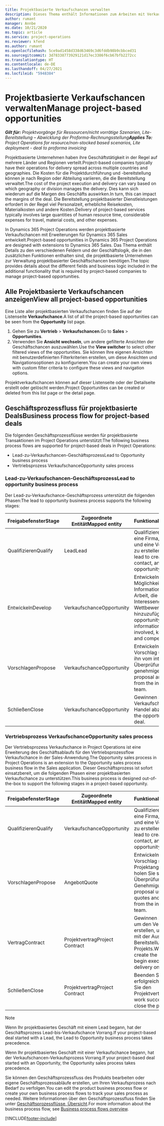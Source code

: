 ```yaml
---
title: Projektbasierte Verkaufschancen verwalten
description: Dieses Thema enthält Informationen zum Arbeiten mit Verkaufschancen, die sich auf Projekte beziehen.
author: rumant
manager: Annbe
ms.date: 10/21/2020
ms.topic: article
ms.service: project-operations
ms.reviewer: kfend
ms.author: rumant
ms.openlocfilehash: 5ce9ad1458d338d63469c3d6fddb98b9cbbced31
ms.sourcegitcommit: 3d78338773929121d17ec3386f6cb67bfb2272cc
ms.translationtype: HT
ms.contentlocale: de-DE
ms.lasthandoff: 04/27/2021
ms.locfileid: "5948384"
---
```

# <a name="manage-project-based-opportunities"></a><span data-ttu-id="a058e-103">Projektbasierte Verkaufschancen verwalten</span><span class="sxs-lookup"><span data-stu-id="a058e-103">Manage project-based opportunities</span></span>

<span data-ttu-id="a058e-104">_**Gilt für:** Projektvorgänge für Ressourcen/nicht vorrätige Szenarien, Lite-Bereitstellung – Abwicklung der Proforma-Rechnungsstellung_</span><span class="sxs-lookup"><span data-stu-id="a058e-104">_**Applies To:** Project Operations for resource/non-stocked based scenarios, Lite deployment - deal to proforma invoicing_</span></span>

<span data-ttu-id="a058e-105">Projektbasierte Unternehmen haben ihre Geschäftstätigkeit in der Regel auf mehrere Länder und Regionen verteilt.</span><span class="sxs-lookup"><span data-stu-id="a058e-105">Project-based companies typically have their operations for delivery spread across multiple countries and geographies.</span></span> <span data-ttu-id="a058e-106">Die Kosten für die Projektdurchführung und -bereitstellung können je nach Region oder Abteilung variieren, die die Bereitstellung verwaltet.</span><span class="sxs-lookup"><span data-stu-id="a058e-106">The cost of the project execution and delivery can vary  based on which geography or division manages the delivery.</span></span> <span data-ttu-id="a058e-107">Dies kann sich wiederum auf die Margen des Geschäfts auswirken.</span><span class="sxs-lookup"><span data-stu-id="a058e-107">In turn, this can impact the margins of the deal.</span></span> <span data-ttu-id="a058e-108">Die Bereitstellung projektbasierter Dienstleistungen erfordert in der Regel viel Personalzeit, erhebliche Reisekosten, Materialkosten und andere Kosten.</span><span class="sxs-lookup"><span data-stu-id="a058e-108">Delivery of project-based services typically involves large quantities of human resource time, considerable expenses for travel, material costs, and other expenses.</span></span>

<span data-ttu-id="a058e-109">In Dynamics 365 Project Operations werden projektbasierte Verkaufschancen mit Erweiterungen für Dynamics 365 Sales entwickelt.</span><span class="sxs-lookup"><span data-stu-id="a058e-109">Project-based opportunities in Dynamics 365 Project Operations are designed with extensions to Dynamics 365 Sales.</span></span> <span data-ttu-id="a058e-110">Das Thema enthält Details zu den verschiedenen Feldern und der Geschäftslogik, die in den zusätzlichen Funktionen enthalten sind, die projektbasierte Unternehmen zur Verwaltung projektbasierter Geschäftschancen benötigen.</span><span class="sxs-lookup"><span data-stu-id="a058e-110">The topic provides details about the different fields and business logic included in the additional functionality that is required by project-based companies to manage project-based opportunities.</span></span>

## <a name="view-all-project-based-opportunities"></a><span data-ttu-id="a058e-111">Alle Projektbasierte Verkaufschancen anzeigen</span><span class="sxs-lookup"><span data-stu-id="a058e-111">View all project-based opportunities</span></span>

<span data-ttu-id="a058e-112">Eine Liste aller projektbasierten Verkaufschancen finden Sie auf der Listenseite **Verkaufschance**.</span><span class="sxs-lookup"><span data-stu-id="a058e-112">A list of all the project-based opportunities can be seen from the **Opportunity** list page.</span></span> 

1. <span data-ttu-id="a058e-113">Gehen Sie zu **Vertrieb** > **Verkaufschancen**.</span><span class="sxs-lookup"><span data-stu-id="a058e-113">Go to **Sales** > **Opportunities**.</span></span>
2. <span data-ttu-id="a058e-114">Verwenden Sie **Ansicht wechseln**, um andere gefilterte Ansichten der Geschäftschancen auszuwählen.</span><span class="sxs-lookup"><span data-stu-id="a058e-114">Use the **View switcher** to select other filtered views of the opportunities.</span></span> <span data-ttu-id="a058e-115">Sie können Ihre eigenen Ansichten mit benutzerdefinierten Filterkriterien erstellen, um diese Ansichten und Navigationsoptionen zu konfigurieren.</span><span class="sxs-lookup"><span data-stu-id="a058e-115">You can create your own views with custom filter criteria to configure these views and navigation options.</span></span>

<span data-ttu-id="a058e-116">Projektverkaufschancen können auf dieser Listenseite oder der Detailseite erstellt oder gelöscht werden.</span><span class="sxs-lookup"><span data-stu-id="a058e-116">Project Opportunities can be created or deleted from this list page or the detail page.</span></span>

## <a name="business-process-flow-for-project-based-deals"></a><span data-ttu-id="a058e-117">Geschäftsprozessfluss für projektbasierte Deals</span><span class="sxs-lookup"><span data-stu-id="a058e-117">Business process flow for project-based deals</span></span>

<span data-ttu-id="a058e-118">Die folgenden Geschäftsprozessflüsse werden für projektbasierte Transaktionen im Project Operations unterstützt:</span><span class="sxs-lookup"><span data-stu-id="a058e-118">The following business process flows are supported for project-based deals in Project Operations:</span></span>

- <span data-ttu-id="a058e-119">Lead-zu-Verkaufschancen-Geschäftsprozess</span><span class="sxs-lookup"><span data-stu-id="a058e-119">Lead to Opportunity business process</span></span>
- <span data-ttu-id="a058e-120">Vertriebsprozess Verkaufschance</span><span class="sxs-lookup"><span data-stu-id="a058e-120">Opportunity sales process</span></span>

### <a name="lead-to-opportunity-business-process"></a><span data-ttu-id="a058e-121">Lead-zu-Verkaufschancen-Geschäftsprozess</span><span class="sxs-lookup"><span data-stu-id="a058e-121">Lead to opportunity business process</span></span> 
<span data-ttu-id="a058e-122">Der Lead-zu-Verkaufschance-Geschäftsprozess unterstützt die folgenden Phasen:</span><span class="sxs-lookup"><span data-stu-id="a058e-122">The lead to opportunity business process supports the following stages:</span></span>

| <span data-ttu-id="a058e-123">Freigabefenster</span><span class="sxs-lookup"><span data-stu-id="a058e-123">Stage</span></span> | <span data-ttu-id="a058e-124">Zugeordnete Entität</span><span class="sxs-lookup"><span data-stu-id="a058e-124">Mapped entity</span></span> | <span data-ttu-id="a058e-125">Funktionalität</span><span class="sxs-lookup"><span data-stu-id="a058e-125">Functionality</span></span> |
| --- | --- | --- |
| <span data-ttu-id="a058e-126">Qualifizieren</span><span class="sxs-lookup"><span data-stu-id="a058e-126">Qualify</span></span> | <span data-ttu-id="a058e-127">Lead</span><span class="sxs-lookup"><span data-stu-id="a058e-127">Lead</span></span> | <span data-ttu-id="a058e-128">Qualifizieren des Leads, um eine Firma, einen Kontakt und eine Verkaufschance zu erstellen.</span><span class="sxs-lookup"><span data-stu-id="a058e-128">Qualify the lead to create an account, contact, and an opportunity.</span></span> |
| <span data-ttu-id="a058e-129">Entwickeln</span><span class="sxs-lookup"><span data-stu-id="a058e-129">Develop</span></span> | <span data-ttu-id="a058e-130">Verkaufschance</span><span class="sxs-lookup"><span data-stu-id="a058e-130">Opportunity</span></span> | <span data-ttu-id="a058e-131">Entwickeln Sie die Möglichkeit, weitere Informationen über die Arbeit, die wichtigsten Interessengruppen und den Wettbewerb hinzuzufügen.</span><span class="sxs-lookup"><span data-stu-id="a058e-131">Develop the opportunity to add more information on the work involved, key stakeholders, and competition.</span></span> |
| <span data-ttu-id="a058e-132">Vorschlagen</span><span class="sxs-lookup"><span data-stu-id="a058e-132">Propose</span></span> | <span data-ttu-id="a058e-133">Verkaufschance</span><span class="sxs-lookup"><span data-stu-id="a058e-133">Opportunity</span></span> | <span data-ttu-id="a058e-134">Entwickeln Sie den Vorschlag und lassen Sie ihn vom internen Überprüfungsteam genehmigen.</span><span class="sxs-lookup"><span data-stu-id="a058e-134">Develop the proposal and get approval from the internal review team.</span></span> |
| <span data-ttu-id="a058e-135">Schließen</span><span class="sxs-lookup"><span data-stu-id="a058e-135">Close</span></span> | <span data-ttu-id="a058e-136">Verkaufschance</span><span class="sxs-lookup"><span data-stu-id="a058e-136">Opportunity</span></span> | <span data-ttu-id="a058e-137">Gewinnen Sie die Verkaufschance, um den Handel abzuschließen.</span><span class="sxs-lookup"><span data-stu-id="a058e-137">Win the opportunity to close the deal.</span></span> |

### <a name="opportunity-sales-process"></a><span data-ttu-id="a058e-138">Vertriebsprozess Verkaufschance</span><span class="sxs-lookup"><span data-stu-id="a058e-138">Opportunity sales process</span></span>
<span data-ttu-id="a058e-139">Der Vertriebsprozess Verkaufschance in Project Operations ist eine Erweiterung des Geschäftsablaufs für den Vertriebsprozessflow Verkaufschance in der Sales-Anwendung.</span><span class="sxs-lookup"><span data-stu-id="a058e-139">The Opportunity sales process in Project Operations is an extension to the Opportunity sales process business flow in the Sales application.</span></span> <span data-ttu-id="a058e-140">Dieser Geschäftsprozess ist sofort einsatzbereit, um die folgenden Phasen einer projektbasierten Verkaufschance zu unterstützen.</span><span class="sxs-lookup"><span data-stu-id="a058e-140">This business process is designed out-of-the-box to support the following stages in a project-based opportunity.</span></span>

| <span data-ttu-id="a058e-141">Freigabefenster</span><span class="sxs-lookup"><span data-stu-id="a058e-141">Stage</span></span> | <span data-ttu-id="a058e-142">Zugeordnete Entität</span><span class="sxs-lookup"><span data-stu-id="a058e-142">Mapped entity</span></span> | <span data-ttu-id="a058e-143">Funktionalität</span><span class="sxs-lookup"><span data-stu-id="a058e-143">Functionality</span></span> |
| --- | --- | --- |
| <span data-ttu-id="a058e-144">Qualifizieren</span><span class="sxs-lookup"><span data-stu-id="a058e-144">Qualify</span></span> | <span data-ttu-id="a058e-145">Verkaufschance</span><span class="sxs-lookup"><span data-stu-id="a058e-145">Opportunity</span></span> | <span data-ttu-id="a058e-146">Qualifizieren des Leads, um eine Firma, einen Kontakt und eine Verkaufschance zu erstellen.</span><span class="sxs-lookup"><span data-stu-id="a058e-146">Qualify the lead to create an account, contact, and an opportunity.</span></span> |
| <span data-ttu-id="a058e-147">Vorschlagen</span><span class="sxs-lookup"><span data-stu-id="a058e-147">Propose</span></span> | <span data-ttu-id="a058e-148">Angebot</span><span class="sxs-lookup"><span data-stu-id="a058e-148">Quote</span></span> | <span data-ttu-id="a058e-149">Entwickeln Sie den Vorschlag mit Projektangeboten, und holen Sie sich vom internen Überprüfungsteam eine Genehmigung.</span><span class="sxs-lookup"><span data-stu-id="a058e-149">Develop the proposal using project quotes and get approval from the internal review team.</span></span> |
| <span data-ttu-id="a058e-150">Vertrag</span><span class="sxs-lookup"><span data-stu-id="a058e-150">Contract</span></span> | <span data-ttu-id="a058e-151">Projektvertrag</span><span class="sxs-lookup"><span data-stu-id="a058e-151">Project Contract</span></span> | <span data-ttu-id="a058e-152">Gewinnen Sie das Angebot, um den Vertrag zu erstellen, und beginnen Sie mit der Ausführung und Bereitstellung des Projekts.</span><span class="sxs-lookup"><span data-stu-id="a058e-152">Win the quote to create the contract and begin execution and delivery on the project.</span></span> |
| <span data-ttu-id="a058e-153">Schließen</span><span class="sxs-lookup"><span data-stu-id="a058e-153">Close</span></span> | <span data-ttu-id="a058e-154">Projektvertrag</span><span class="sxs-lookup"><span data-stu-id="a058e-154">Project Contract</span></span> | <span data-ttu-id="a058e-155">Beenden Sie die Arbeit erfolgreich und schließen Sie den Projektvertrag.</span><span class="sxs-lookup"><span data-stu-id="a058e-155">Finish the work successfully and close the project contract.</span></span> |

> [!NOTE]
> <span data-ttu-id="a058e-156">Wenn Ihr projektbasiertes Geschäft mit einem Lead begann, hat der Geschäftsprozess Lead-bis-Verkaufschance Vorrang.</span><span class="sxs-lookup"><span data-stu-id="a058e-156">If your project-based deal started with a Lead, the Lead to Opportunity business process takes precedence.</span></span>
>
> <span data-ttu-id="a058e-157">Wenn Ihr projektbasiertes Geschäft mit einer Verkaufschance begann, hat der Verkaufschancen-Verkaufsprozess Vorrang.</span><span class="sxs-lookup"><span data-stu-id="a058e-157">If your project-based deal started with an Opportunity, the Opportunity sales process takes precedence.</span></span>

<span data-ttu-id="a058e-158">Sie können den Geschäftsprozessfluss des Produkts bearbeiten oder eigene Geschäftsprozessabläufe erstellen, um Ihren Verkaufsprozess nach Bedarf zu verfolgen.</span><span class="sxs-lookup"><span data-stu-id="a058e-158">You can edit the product business process flow or create your own business process flows to track your sales process as needed.</span></span> <span data-ttu-id="a058e-159">Weitere Informationen über den Geschäftsprozessfluss finden Sie unter [Geschäftsprozessflüsse, Übersicht](/dynamics365/customerengagement/on-premises/customize/business-process-flows-overview).</span><span class="sxs-lookup"><span data-stu-id="a058e-159">For more information about the business process flow, see [Business process flows overview](/dynamics365/customerengagement/on-premises/customize/business-process-flows-overview).</span></span>


[!INCLUDE[footer-include](../includes/footer-banner.md)]
